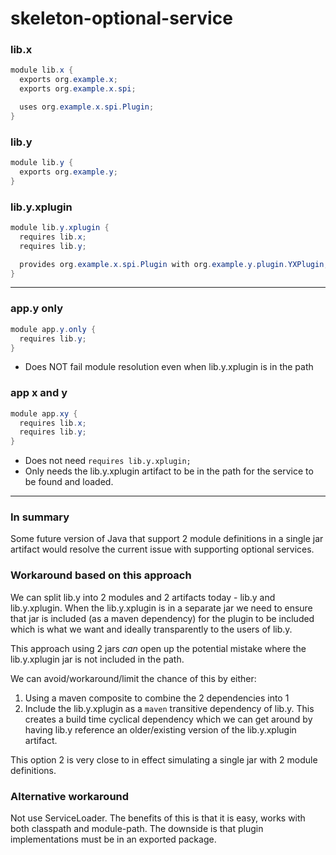 # skeleton-optional-service

### lib.x
```java
module lib.x {
  exports org.example.x;
  exports org.example.x.spi;

  uses org.example.x.spi.Plugin;
}
```


### lib.y
```java
module lib.y {
  exports org.example.y;
}
```

### lib.y.xplugin
```java
module lib.y.xplugin {
  requires lib.x;
  requires lib.y;

  provides org.example.x.spi.Plugin with org.example.y.plugin.YXPlugin;
}
```

------
### app.y only
```java
module app.y.only {
  requires lib.y;
}
```
- Does NOT fail module resolution even when lib.y.xplugin is in the path

### app x and y
```java
module app.xy {
  requires lib.x;
  requires lib.y;
}
```
- Does not need `requires lib.y.xplugin;`
- Only needs the lib.y.xplugin artifact to be in the path for the service to be found and loaded.


-------
### In summary

Some future version of Java that support 2 module definitions in a single
jar artifact would resolve the current issue with supporting optional services.


### Workaround based on this approach

We can split lib.y into 2 modules and 2 artifacts today - lib.y and lib.y.xplugin. When the lib.y.xplugin is in a separate
jar we need to ensure that jar is included (as a maven dependency) for the plugin
to be included which is what we want and ideally transparently to the users of lib.y.

This approach using 2 jars _can_ open up the potential mistake where
the lib.y.xplugin jar is not included in the path.

We can avoid/workaround/limit the chance of this by either:
1. Using a maven composite to combine the 2 dependencies into 1
2. Include the lib.y.xplugin as a `maven` transitive dependency of lib.y.
This creates a build time cyclical dependency which we can get
around by having lib.y reference an older/existing version of the
lib.y.xplugin artifact.

This option 2 is very close to in effect simulating a single jar with
2 module definitions.


### Alternative workaround

Not use ServiceLoader. The benefits of this is that it is easy, works with
both classpath and module-path. The downside is that plugin implementations
must be in an exported package.
